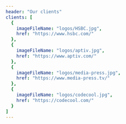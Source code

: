 ```yaml
---
header: "Our clients"
clients: [
  {
    imageFileName: "logos/HSBC.jpg",
    href: "https://www.hsbc.com/"
  },
  {
    imageFileName: "logos/aptiv.jpg",
    href: "https://www.aptiv.com/"
  },
  {
    imageFileName: "logos/media-press.jpg",
    href: "https://www.media-press.tv/"
  },
  {
    imageFileName: "logos/codecool.jpg",
    href: "https://codecool.com/"
  }
]
---
```

